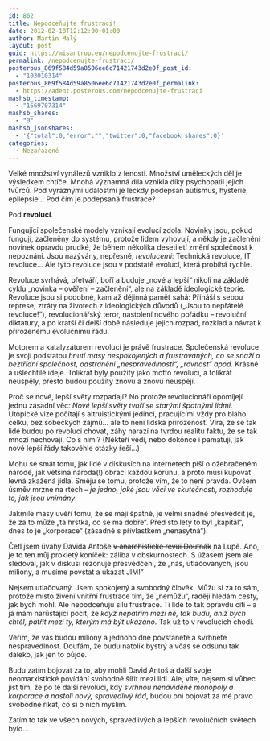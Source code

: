 ```yaml
---
id: 862
title: Nepodceňujte frustraci!
date: 2012-02-18T12:12:00+01:00
author: Martin Malý
layout: post
guid: https://misantrop.eu/nepodcenujte-frustraci/
permalink: /nepodcenujte-frustraci/
posterous_869f584d59a8506ee6c71421743d2e0f_post_id:
  - "103010314"
posterous_869f584d59a8506ee6c71421743d2e0f_permalink:
  - https://adent.posterous.com/nepodcenujte-frustraci
mashsb_timestamp:
  - "1569707314"
mashsb_shares:
  - "0"
mashsb_jsonshares:
  - '{"total":0,"error":"","twitter":0,"facebook_shares":0}'
categories:
  - Nezařazené
---
```

Velk&eacute; množstv&iacute; vyn&aacute;lezů vzniklo z lenosti. Množstv&iacute; uměleck&yacute;ch děl je v&yacute;sledkem cht&iacute;če. Mnoh&aacute; v&yacute;znamn&aacute; d&iacute;la vznikla d&iacute;ky psychopatii jejich tvůrců. Pod v&yacute;razn&yacute;mi ud&aacute;lostmi je leckdy podeps&aacute;n autismus, hysterie, epilepsie&#8230; Pod č&iacute;m je podepsan&aacute; frustrace?

Pod **revoluc&iacute;**.

Funguj&iacute;c&iacute; společensk&eacute; modely vznikaj&iacute; evoluc&iacute; zdola. Novinky jsou, pokud funguj&iacute;, začleněny do syst&eacute;mu, protože lidem vyhovuj&iacute;, a někdy je začleněn&iacute; novinek opravdu prudk&eacute;, že během několika desetilet&iacute; změn&iacute; společnost k nepozn&aacute;n&iacute;. Jsou naz&yacute;v&aacute;ny, nepřesně, _revolucemi_: Technick&aacute; revoluce, IT revoluce&#8230; Ale tyto revoluce jsou v podstatě evoluc&iacute;, kter&aacute; prob&iacute;h&aacute; rychle.

Revoluce svrh&aacute;v&aacute;, přetv&aacute;ř&iacute;, boř&iacute; a buduje &#8222;nov&eacute; a lep&scaron;&iacute;&#8220; nikoli na z&aacute;kladě cyklu &#8222;novinka &#8211; ověřen&iacute; &#8211; začleněn&iacute;&#8220;, ale na z&aacute;kladě ideologick&eacute; teorie. Revoluce jsou si podobn&eacute;, kam až dějinn&aacute; paměť sah&aacute;: Přin&aacute;&scaron;&iacute; s sebou represe, ztr&aacute;ty na životech z ideologick&yacute;ch důvodů (&#8222;Jsou to nepř&aacute;tel&eacute; revoluce!&#8220;), revolucion&aacute;řsk&yacute; teror, nastolen&iacute; nov&eacute;ho poř&aacute;dku &#8211; revolučn&iacute; diktatury, a po krat&scaron;&iacute; či del&scaron;&iacute; době n&aacute;sleduje jejich rozpad, rozklad a n&aacute;vrat k přirozen&eacute;mu evolučn&iacute;mu ř&aacute;du.

Motorem a katalyz&aacute;torem revoluc&iacute; je pr&aacute;vě frustrace. Společensk&aacute; revoluce je svoj&iacute; podstatou _hnut&iacute; masy nespokojen&yacute;ch a frustrovan&yacute;ch, co se snaž&iacute; o beztř&iacute;dn&iacute; společnost, odstraněn&iacute; &#8222;nespravedlnosti&#8220;, &#8222;rovnost&#8220; apod._ Kr&aacute;sn&eacute; a u&scaron;lechtil&eacute; ideje. Tolikr&aacute;t byly použity jako motto revoluc&iacute;, a tolikr&aacute;t neuspěly, přesto budou použity znovu a znovu neuspěj&iacute;.

Proč se nov&eacute;, lep&scaron;&iacute; světy rozpadaj&iacute;? No protože revolucion&aacute;ři opom&iacute;jej&iacute; jednu z&aacute;sadn&iacute; věc: _Nov&eacute; lep&scaron;&iacute; světy tvoř&iacute; se star&yacute;mi &scaron;patn&yacute;mi lidmi_. Utopick&eacute; vize poč&iacute;taj&iacute; s altruistick&yacute;mi jedinci, pracuj&iacute;c&iacute;mi vždy pro blaho celku, bez sobeck&yacute;ch z&aacute;jmů&#8230; ale to nen&iacute; lidsk&aacute; přirozenost. V&iacute;ra, že se tak lid&eacute; budou po revoluci chovat, z&aacute;hy naraz&iacute; na tvrdou realitu faktu, že se tak mnoz&iacute; nechovaj&iacute;. Co s nimi? (Někteř&iacute; věd&iacute;, nebo dokonce i pamatuj&iacute;, jak nov&eacute; lep&scaron;&iacute; ř&aacute;dy takov&eacute;hle ot&aacute;zky ře&scaron;&iacute;&#8230;)

Mohu se sm&aacute;t tomu, jak lid&eacute; v diskus&iacute;ch na internetech p&iacute;&scaron;&iacute; o ožebračen&eacute;m n&aacute;rodě, jak vět&scaron;ina n&aacute;roda(!) obrac&iacute; každou korunu, a proto mus&iacute; kupovat levn&aacute; zkažen&aacute; j&iacute;dla. Směju se tomu, protože v&iacute;m, že to nen&iacute; pravda. Ov&scaron;em &uacute;směv mrzne na rtech &#8211; _je jedno, jak&eacute; jsou věci ve skutečnosti, rozhoduje to, jak jsou vn&iacute;m&aacute;ny_.

Jakmile masy uvěř&iacute; tomu, že se maj&iacute; &scaron;patně, je velmi snadn&eacute; přesvědčit je, že za to může &#8222;ta hrstka, co se m&aacute; dobře&#8220;. Před sto lety to byl &#8222;kapit&aacute;l&#8220;, dnes to je &#8222;korporace&#8220; (z&aacute;sadně s př&iacute;vlastkem &#8222;nenasytn&aacute;&#8220;).

Četl jsem &uacute;vahy Davida Anto&scaron;e <span style="text-decoration: line-through;">v anarchistick&eacute; revui Doutn&aacute;k</span> na Lupě. Ano, je to ten můj proklet&yacute; kon&iacute;ček: z&aacute;liba v obskurnostech. S &uacute;žasem jsem ale sledoval, jak v diskusi rezonuje přesvědčen&iacute;, že &#8222;n&aacute;s, utlačovan&yacute;ch, jsou miliony, a mus&iacute;me povstat a uk&aacute;zat JIM!&#8220;

Nejsem utlačovan&yacute;. Jsem spokojen&yacute; a svobodn&yacute; člověk. Můžu si za to s&aacute;m, protože m&iacute;sto živen&iacute; vnitřn&iacute; frustrace t&iacute;m, že &#8222;nemůžu&#8220;, raději hled&aacute;m cesty, jak bych mohl. Ale nepodceňuju s&iacute;lu frustrace. Ti lid&eacute; to tak opravdu c&iacute;t&iacute; &#8211; a j&aacute; m&aacute;m narůstaj&iacute;c&iacute; pocit, že _když nepatř&iacute;m mezi ně, tak budu, aniž bych chtěl, patřit mezi ty, kter&yacute;m m&aacute; b&yacute;t uk&aacute;z&aacute;no_. Tak už to v revoluc&iacute;ch chod&iacute;.

Věř&iacute;m, že v&aacute;s budou miliony a jednoho dne povstanete a svrhnete nespravedlnost. Douf&aacute;m, že budu natolik bystr&yacute; a včas se odsunu tak daleko, jak jen to půjde.

Budu zat&iacute;m bojovat za to, aby mohli David Anto&scaron; a dal&scaron;&iacute; svoje neomarxistick&eacute; pov&iacute;d&aacute;n&iacute; svobodně &scaron;&iacute;řit mezi lidi. Ale, v&iacute;te, nejsem si vůbec jist t&iacute;m, že po t&eacute; dal&scaron;&iacute; revoluci, kdy _svrhnou nen&aacute;viděn&eacute; monopoly a korporace a nastol&iacute; nov&yacute;, spravedliv&yacute; ř&aacute;d_, budou oni bojovat za m&eacute; pr&aacute;vo svobodně ř&iacute;kat, co si o nich mysl&iacute;m.

Zat&iacute;m to tak ve v&scaron;ech nov&yacute;ch, spravedliv&yacute;ch a lep&scaron;&iacute;ch revolučn&iacute;ch světech bylo&#8230;